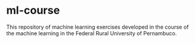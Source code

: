 # ml-course
This repository of machine learning exercises developed in the course of the machine learning in the Federal Rural University of Pernambuco. 
